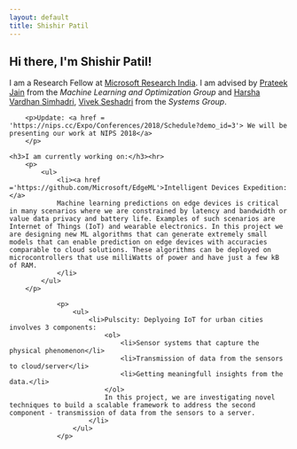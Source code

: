 ```yaml
---
layout: default
title: Shishir Patil
---
```

<div class="blurb">
	<h2>Hi there, I'm Shishir Patil!</h2>
    	<p>I am a Research Fellow at <a href ='https://www.microsoft.com/en-us/research/lab/microsoft-research-india/'>Microsoft Research India</a>. I am advised by <a href='http://www.prateekjain.org/'>Prateek Jain</a> from the <em>Machine Learning and Optimization Group</em> and <a href='http://harsha-simhadri.org/'>Harsha Vardhan Simhadri</a>, <a href='https://www.microsoft.com/en-us/research/people/visesha/'>Vivek Seshadri</a> from the <em>Systems Group</em>.   
            <!-- <a href="/about">Read more about my life...</a> -->
        </p>

        <p>Update: <a href = 'https://nips.cc/Expo/Conferences/2018/Schedule?demo_id=3'> We will be presenting our work at NIPS 2018</a> 
        </p>
    
    <h3>I am currently working on:</h3><hr>
        <p>
            <ul>
                <li><a href ='https://github.com/Microsoft/EdgeML'>Intelligent Devices Expedition: </a>
                Machine learning predictions on edge devices is critical in many scenarios where we are constrained by latency and bandwidth or value data privacy and battery life. Examples of such scenarios are Internet of Things (IoT) and wearable electronics. In this project we are designing new ML algorithms that can generate extremely small models that can enable prediction on edge devices with accuracies comparable to cloud solutions. These algorithms can be deployed on microcontrollers that use milliWatts of power and have just a few kB of RAM.
                </li>
            </ul>
        </p>
<!--                 Implementing machine learning algorithms: ProtoNN (kNN based) and Bonsai (Tree Based), on tiny Edge devices (arduino class and ARM Cortex M0+ class). You can hear Satya Nadella discussing this project <a href=' ​​http://bit.ly/2m5tRLO​​'>here</a>​(minute​ ​6:00-7:30). -->
                

<!--                 <li>Involved in designing and developing a Gesture Recognition system for Hololens and X-Box.</li> -->

                <p>
                    <ul>
                        <li>Pulscity: Deplyoing IoT for urban cities involves 3 components:
                            <ol>
                                <li>Sensor systems that capture the physical phenomenon</li>
                                <li>Transmission of data from the sensors to cloud/server</li>
                                <li>Getting meaningfull insights from the data.</li>
                            </ol>
                            In this project, we are investigating novel techniques to build a scalable framework to address the second component - transmission of data from the sensors to a server.
                        </li>
                    </ul> 
                </p>

    

</div><!-- /.blurb -->





